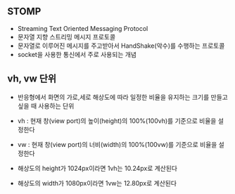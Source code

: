 ## STOMP
* Streaming Text Oriented Messaging Protocol
* 문자열 지향 스트리밍 메시지 프로토콜
* 문자열로 이루어진 메시지를 주고받아서 HandShake(악수)를 수행하는 프로토콜
* socket을 사용한 통신에서 주로 사용되는 개념

## vh, vw 단위
* 반응형에서 화면의 가로,세로 해상도에 따라 일정한 비율을 유지하는 크기를 만들고 싶을 때 사용하는 단위
* vh : 현재 창(view port)의 높이(height)의 100%(100vh)를 기준으로 비율을 설정한다
* vw : 현재 창(view port)의 너비(width)의 100%(100vw)를 기준으로 비율을 설정한다

* 해상도의 height가 1024px이라면 1vh는 10.24px로 계산된다
* 해상도의 width가 1080px이라면 1vw는 12.80px로 계산된다